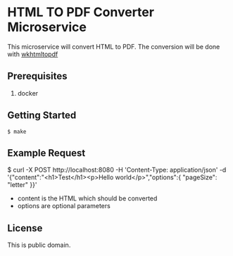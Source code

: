 # HTML TO PDF Converter Microservice

This microservice will convert HTML to PDF. The conversion will be done with [wkhtmltopdf](https://wkhtmltopdf.org/)

## Prerequisites

1. docker

## Getting Started

    $ make

## Example Request

   $ curl -X POST 
        http://localhost:8080 
        -H 'Content-Type: application/json' 
    	-d '{"content":"&lt;h1&gt;Test&lt;/h1&gt;&lt;p&gt;Hello world&lt;/p&gt;","options":{ "pageSize": "letter" }}'

- content is the HTML which should be converted
- options are optional parameters

## License
This is public domain.
